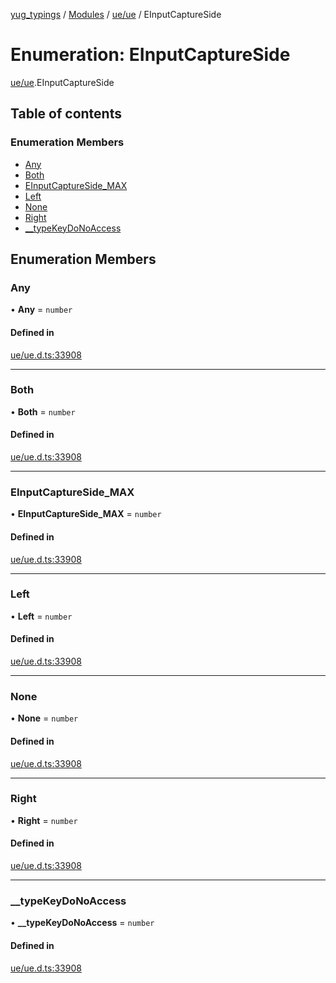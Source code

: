[yug_typings](../README.md) / [Modules](../modules.md) / [ue/ue](../modules/ue_ue.md) / EInputCaptureSide

# Enumeration: EInputCaptureSide

[ue/ue](../modules/ue_ue.md).EInputCaptureSide

## Table of contents

### Enumeration Members

- [Any](ue_ue.EInputCaptureSide.md#any)
- [Both](ue_ue.EInputCaptureSide.md#both)
- [EInputCaptureSide\_MAX](ue_ue.EInputCaptureSide.md#einputcaptureside_max)
- [Left](ue_ue.EInputCaptureSide.md#left)
- [None](ue_ue.EInputCaptureSide.md#none)
- [Right](ue_ue.EInputCaptureSide.md#right)
- [\_\_typeKeyDoNoAccess](ue_ue.EInputCaptureSide.md#__typekeydonoaccess)

## Enumeration Members

### Any

• **Any** = `number`

#### Defined in

[ue/ue.d.ts:33908](https://github.com/YugMetaverse/yug_typings/blob/b7d9b19/ue/ue.d.ts#L33908)

___

### Both

• **Both** = `number`

#### Defined in

[ue/ue.d.ts:33908](https://github.com/YugMetaverse/yug_typings/blob/b7d9b19/ue/ue.d.ts#L33908)

___

### EInputCaptureSide\_MAX

• **EInputCaptureSide\_MAX** = `number`

#### Defined in

[ue/ue.d.ts:33908](https://github.com/YugMetaverse/yug_typings/blob/b7d9b19/ue/ue.d.ts#L33908)

___

### Left

• **Left** = `number`

#### Defined in

[ue/ue.d.ts:33908](https://github.com/YugMetaverse/yug_typings/blob/b7d9b19/ue/ue.d.ts#L33908)

___

### None

• **None** = `number`

#### Defined in

[ue/ue.d.ts:33908](https://github.com/YugMetaverse/yug_typings/blob/b7d9b19/ue/ue.d.ts#L33908)

___

### Right

• **Right** = `number`

#### Defined in

[ue/ue.d.ts:33908](https://github.com/YugMetaverse/yug_typings/blob/b7d9b19/ue/ue.d.ts#L33908)

___

### \_\_typeKeyDoNoAccess

• **\_\_typeKeyDoNoAccess** = `number`

#### Defined in

[ue/ue.d.ts:33908](https://github.com/YugMetaverse/yug_typings/blob/b7d9b19/ue/ue.d.ts#L33908)
